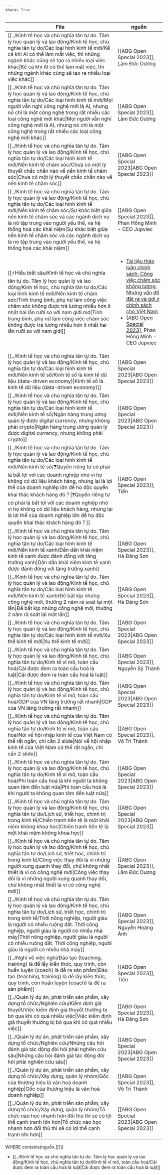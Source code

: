 ```yaml
---
share: True
---
```

| File                                                                                                                                                                                                                                                                                                                                                                                                                                                                                                                                    | nguồn                                                                                                                                                                                                                                                                                                      |
| --------------------------------------------------------------------------------------------------------------------------------------------------------------------------------------------------------------------------------------------------------------------------------------------------------------------------------------------------------------------------------------------------------------------------------------------------------------------------------------------------------------------------------------- | ---------------------------------------------------------------------------------------------------------------------------------------------------------------------------------------------------------------------------------------------------------------------------------------------------------- |
| [[../Kinh tế học và chủ nghĩa tân tự do. Tâm lý học quản lý và lao động/Kinh tế học, chủ nghĩa tân tự do/Các loại hình kinh tế mới/Kể cả khi AI có thể làm mất việc, thì những ngành khác cũng sẽ tạo ra nhiều loại việc khác\|Kể cả khi AI có thể làm mất việc, thì những ngành khác cũng sẽ tạo ra nhiều loại việc khác]]                                                                                                                                                                                              | [[ABG Open Special 2023]], Lâm Đức Dương                                                                                                                                                                                                                                                                   |
| [[../Kinh tế học và chủ nghĩa tân tự do. Tâm lý học quản lý và lao động/Kinh tế học, chủ nghĩa tân tự do/Các loại hình kinh tế mới/Mọi người vẫn nghĩ công nghệ mới là AI, nhưng nó chỉ là một công nghệ trong rất nhiều các loại công nghệ mới khác\|Mọi người vẫn nghĩ công nghệ mới là AI, nhưng nó chỉ là một công nghệ trong rất nhiều các loại công nghệ mới khác]]                                                                                                                                                | [[ABG Open Special 2023]], Lâm Đức Dương                                                                                                                                                                                                                                                                   |
| [[../Kinh tế học và chủ nghĩa tân tự do. Tâm lý học quản lý và lao động/Kinh tế học, chủ nghĩa tân tự do/Các loại hình kinh tế mới/Nền kinh tế chăm sóc/Chưa có một lý thuyết chắc chắn nào về nền kinh tế chăm sóc\|Chưa có một lý thuyết chắc chắn nào về nền kinh tế chăm sóc]]                                                                                                                                                                                                                                       | [[ABG Open Special 2023\|ABG Open Special 2023]]                                                                                                                                                                                                                                 |
| [[../Kinh tế học và chủ nghĩa tân tự do. Tâm lý học quản lý và lao động/Kinh tế học, chủ nghĩa tân tự do/Các loại hình kinh tế mới/Nền kinh tế chăm sóc/Sự khác biệt giữa nền kinh tế chăm sóc và các ngành dịch vụ là nó tập trung vào người yếu thế, và hệ thống hoá các khái niệm\|Sự khác biệt giữa nền kinh tế chăm sóc và các ngành dịch vụ là nó tập trung vào người yếu thế, và hệ thống hoá các khái niệm]]                                                                                                     | [[ABG Open Special 2023]], Phan Hồng Minh - CEO Jupviec                                                                                                                                                                                                                                                    |
| [[⚡Hiểu biết sâu/Kinh tế học và chủ nghĩa tân tự do. Tâm lý học quản lý và lao động/Kinh tế học, chủ nghĩa tân tự do/Các loại hình kinh tế mới/Nền kinh tế chăm sóc/Tính trung bình, phụ nữ làm công việc chăm sóc không được trả lương nhiều hơn ít nhất hai lần rưỡi so với nam giới.md\|Tính trung bình, phụ nữ làm công việc chăm sóc không được trả lương nhiều hơn ít nhất hai lần rưỡi so với nam giới]]                                                                                                                         | <ul><li>[Tài liệu thảo luận chính sách: Công việc chăm sóc không lương: Những vấn đề đặt ra và gợi ý chính sách cho Việt Nam](https://vietnam.un.org/sites/default/files/2019-08/Unpaid_Care_and_Domestic_Work_-_Tieng_Viet.pdf)</li><li>[[ABG Open Special 2023]](../Kinh%20tế%20học%20và%20chủ%20nghĩa%20tân%20tự%20do.%20Tâm%20lý%20học%20quản%20lý%20và%20lao%20động/Kinh%20tế%20học,%20chủ%20nghĩa%20tân%20tự%20do/Các%20loại%20hình%20kinh%20tế%20mới/Nền%20kinh%20tế%20chăm%20sóc/Tính%20trung%20bình,%20phụ%20nữ%20làm%20công%20việc%20chăm%20sóc%20không%20được%20trả%20lương%20nhiều%20hơn%20ít%20nhất%20hai%20lần%20rưỡi%20so%20với%20nam%20giới.md#), Phan Hồng Minh - CEO Jupviec</li></ul> |
| [[../Kinh tế học và chủ nghĩa tân tự do. Tâm lý học quản lý và lao động/Kinh tế học, chủ nghĩa tân tự do/Các loại hình kinh tế mới/Nền kinh tế số/Kinh tế số là kinh tế dữ liệu (data-driven economy)\|Kinh tế số là kinh tế dữ liệu (data-driven economy)]]                                                                                                                                                                                                                                                             | [[ABG Open Special 2023\|ABG Open Special 2023]]                                                                                                                                                                                                                                 |
| [[../Kinh tế học và chủ nghĩa tân tự do. Tâm lý học quản lý và lao động/Kinh tế học, chủ nghĩa tân tự do/Các loại hình kinh tế mới/Nền kinh tế số/Ngân hàng trung ương quản lý được digital currency, nhưng không phải crypto\|Ngân hàng trung ương quản lý được digital currency, nhưng không phải crypto]]                                                                                                                                                                                                             | [[ABG Open Special 2023\|ABG Open Special 2023]]                                                                                                                                                                                                                                 |
| [[../Kinh tế học và chủ nghĩa tân tự do. Tâm lý học quản lý và lao động/Kinh tế học, chủ nghĩa tân tự do/Các loại hình kinh tế mới/Nền kinh tế số/❓Quyền riêng tư có phải là bất lợi với các doanh nghiệp nhỏ vì họ không có dữ liệu khách hàng, nhưng lại là lợi thế của doanh nghiệp lớn để họ độc quyền khai thác khách hàng đó？\|❓Quyền riêng tư có phải là bất lợi với các doanh nghiệp nhỏ vì họ không có dữ liệu khách hàng, nhưng lại là lợi thế của doanh nghiệp lớn để họ độc quyền khai thác khách hàng đó？]] | [[ABG Open Special 2023]], Tiến                                                                                                                                                                                                                                                                            |
| [[../Kinh tế học và chủ nghĩa tân tự do. Tâm lý học quản lý và lao động/Kinh tế học, chủ nghĩa tân tự do/Các loại hình kinh tế mới/Nền kinh tế xanh/Dần dần khái niệm kinh tế xanh được đánh đồng với tăng trưởng xanh\|Dần dần khái niệm kinh tế xanh được đánh đồng với tăng trưởng xanh]]                                                                                                                                                                                                                             | [[ABG Open Special 2023]], Hà Đăng Sơn                                                                                                                                                                                                                                                                     |
| [[../Kinh tế học và chủ nghĩa tân tự do. Tâm lý học quản lý và lao động/Kinh tế học, chủ nghĩa tân tự do/Các loại hình kinh tế mới/Nền kinh tế xanh/Để bắt kịp những công nghệ mới, thường 2 năm rà soát lại một lần\|Để bắt kịp những công nghệ mới, thường 2 năm rà soát lại một lần]]                                                                                                                                                                                                                                 | [[ABG Open Special 2023]], Hà Đăng Sơn                                                                                                                                                                                                                                                                     |
| [[../Kinh tế học và chủ nghĩa tân tự do. Tâm lý học quản lý và lao động/Kinh tế học, chủ nghĩa tân tự do/Các loại hình kinh tế mới/Xu thế kinh tế mới\|Xu thế kinh tế mới]]                                                                                                                                                                                                                                                                                                                                              | [[ABG Open Special 2023\|ABG Open Special 2023]]                                                                                                                                                                                                                                 |
| [[../Kinh tế học và chủ nghĩa tân tự do. Tâm lý học quản lý và lao động/Kinh tế học, chủ nghĩa tân tự do/Kinh tế vĩ mô, toàn cầu hoá/Cái được đem ra toàn cầu hoá là luật\|Cái được đem ra toàn cầu hoá là luật]]                                                                                                                                                                                                                                                                                                        | [[ABG Open Special 2023]], Nguyễn Sỹ Thành                                                                                                                                                                                                                                                                 |
| [[../Kinh tế học và chủ nghĩa tân tự do. Tâm lý học quản lý và lao động/Kinh tế học, chủ nghĩa tân tự do/Kinh tế vĩ mô, toàn cầu hoá/GDP của VN tăng trưởng rất nhanh\|GDP của VN tăng trưởng rất nhanh]]                                                                                                                                                                                                                                                                                                                | [[ABG Open Special 2023\|ABG Open Special 2023]]                                                                                                                                                                                                                                 |
| [[../Kinh tế học và chủ nghĩa tân tự do. Tâm lý học quản lý và lao động/Kinh tế học, chủ nghĩa tân tự do/Kinh tế vĩ mô, toàn cầu hoá/Nói về hội nhập kinh tế của Việt Nam có thể rất ngắn, chỉ cần 2 slide\|Nói về hội nhập kinh tế của Việt Nam có thể rất ngắn, chỉ cần 2 slide]]                                                                                                                                                                                                                                      | [[ABG Open Special 2023]], Võ Trí Thành                                                                                                                                                                                                                                                                    |
| [[../Kinh tế học và chủ nghĩa tân tự do. Tâm lý học quản lý và lao động/Kinh tế học, chủ nghĩa tân tự do/Kinh tế vĩ mô, toàn cầu hoá/Phi toàn cầu hoá là khi người ta không quan tâm đến luật nữa\|Phi toàn cầu hoá là khi người ta không quan tâm đến luật nữa]]                                                                                                                                                                                                                                                        | [[ABG Open Special 2023\|ABG Open Special 2023]]                                                                                                                                                                                                                                 |
| [[../Kinh tế học và chủ nghĩa tân tự do. Tâm lý học quản lý và lao động/Kinh tế học, chủ nghĩa tân tự do/Lịch sử, triết học, chính trị trong kinh tế/Chiến tranh tiền tệ là một khái niệm không khoa học\|Chiến tranh tiền tệ là một khái niệm không khoa học]]                                                                                                                                                                                                                                                          | [[ABG Open Special 2023\|ABG Open Special 2023]]                                                                                                                                                                                                                                 |
| [[../Kinh tế học và chủ nghĩa tân tự do. Tâm lý học quản lý và lao động/Kinh tế học, chủ nghĩa tân tự do/Lịch sử, triết học, chính trị trong kinh tế/Công việc thay đổi là vì những người xung quanh thay đổi, chứ không nhất thiết là vì có công nghệ mới\|Công việc thay đổi là vì những người xung quanh thay đổi, chứ không nhất thiết là vì có công nghệ mới]]                                                                                                                                                      | [[ABG Open Special 2023]], Lâm Đức Dương                                                                                                                                                                                                                                                                   |
| [[../Kinh tế học và chủ nghĩa tân tự do. Tâm lý học quản lý và lao động/Kinh tế học, chủ nghĩa tân tự do/Lịch sử, triết học, chính trị trong kinh tế/Thời nông nghiệp, người giàu là người có nhiều ruộng đất. Thời công nghiệp, người  giàu là người có nhiều nhà máy\|Thời nông nghiệp, người giàu là người có nhiều ruộng đất. Thời công nghiệp, người  giàu là người có nhiều nhà máy]]                                                                                                                              | [[ABG Open Special 2023]], Nguyễn Hoàng Ánh                                                                                                                                                                                                                                                                |
| [[../Nghĩ về việc nghĩ/Đào tạo (teaching, training) là để lấy kiến thức, quy trình, còn huấn luyện (coach) là để ra sản phẩm\|Đào tạo (teaching, training) là để lấy kiến thức, quy trình, còn huấn luyện (coach) là để ra sản phẩm]]                                                                                                                                                                                                                                                                                    | [[ABG Open Special 2023]], Tiến                                                                                                                                                                                                                                                                            |
| [[../Quản lý dự án, phát triển sản phẩm, xây dựng tổ chức/Nghiên cứu/Kiểm định giả thuyết/Việc kiểm định giả thuyết thường bị bỏ qua khi có quá nhiều việc\|Việc kiểm định giả thuyết thường bị bỏ qua khi có quá nhiều việc]]                                                                                                                                                                                                                                                                                           | [[ABG Open Special 2023]], Hà Đăng Sơn                                                                                                                                                                                                                                                                     |
| [[../Quản lý dự án, phát triển sản phẩm, xây dựng tổ chức/Nghiên cứu/Những câu hỏi đánh giá tác động đòi hỏi phải nghiên cứu sâu\|Những câu hỏi đánh giá tác động đòi hỏi phải nghiên cứu sâu]]                                                                                                                                                                                                                                                                                                                          | [[ABG Open Special 2023\|ABG Open Special 2023]]                                                                                                                                                                                                                                 |
| [[../Quản lý dự án, phát triển sản phẩm, xây dựng tổ chức/Xây dựng, quản lý nhóm/Gốc của thương hiệu là văn hoá doanh nghiệp\|Gốc của thương hiệu là văn hoá doanh nghiệp]]                                                                                                                                                                                                                                                                                                                                              | [[ABG Open Special 2023]], Võ Trí Thành                                                                                                                                                                                                                                                                    |
| [[../Quản lý dự án, phát triển sản phẩm, xây dựng tổ chức/Xây dựng, quản lý nhóm/Tổ chức nào học nhanh hơn đối thủ thì sẽ có lợi thế cạnh tranh lớn hơn\|Tổ chức nào học nhanh hơn đối thủ thì sẽ có lợi thế cạnh tranh lớn hơn]]                                                                                                                                                                                                                                                                                        | [[ABG Open Special 2023\|ABG Open Special 2023]]                                                                                                                                                                                                                                 |

WHERE contains(nguồn,[[]])
- [[../Kinh tế học và chủ nghĩa tân tự do. Tâm lý học quản lý và lao động/Kinh tế học, chủ nghĩa tân tự do/Kinh tế vĩ mô, toàn cầu hoá/Cái được đem ra toàn cầu hoá là luật|Cái được đem ra toàn cầu hoá là luật]]

